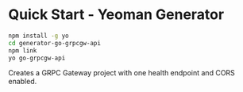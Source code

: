 # Quick Start - Yeoman Generator
```bash
npm install -g yo
cd generator-go-grpcgw-api
npm link
yo go-grpcgw-api
```

Creates a GRPC Gateway project with one health endpoint and CORS enabled.

